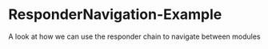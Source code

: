 # ResponderNavigation-Example
A look at how we can use the responder chain to navigate between modules
